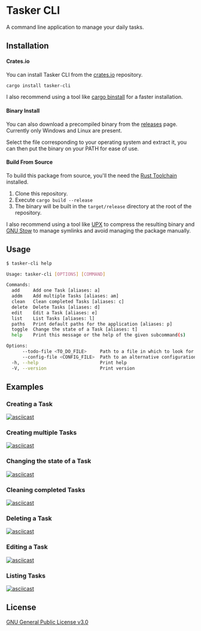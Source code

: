 # Tasker CLI

A command line application to manage your daily tasks.

## Installation

#### Crates.io

You can install Tasker CLI from the [crates.io](https://crates.io/) repository.

```bash
cargo install tasker-cli
```

I also recommend using a tool like
[cargo binstall](https://github.com/cargo-bins/cargo-binstall) for a faster
installation.

#### Binary Install

You can also download a precompiled binary from the
[releases](https://gitlab.com/DavoReds/tasker/-/releases) page. Currently only
Windows and Linux are present.

Select the file corresponding to your operating system and extract it, you can
then put the binary on your PATH for ease of use.

#### Build From Source

To build this package from source, you'll the need the
[Rust Toolchain](https://www.rust-lang.org/learn/get-started) installed.

1. Clone this repository.
2. Execute `cargo build --release`
3. The binary will be built in the `target/release` directory at the root of the
   repository.

I also recommend using a tool like [UPX](https://upx.github.io/) to compress the
resulting binary and [GNU Stow](https://www.gnu.org/software/stow/) to manage
symlinks and avoid managing the package manually.

## Usage

```bash
$ tasker-cli help

Usage: tasker-cli [OPTIONS] [COMMAND]

Commands:
  add     Add one Task [aliases: a]
  addm    Add multiple Tasks [aliases: am]
  clean   Clean completed Tasks [aliases: c]
  delete  Delete Tasks [aliases: d]
  edit    Edit a Task [aliases: e]
  list    List Tasks [aliases: l]
  paths   Print default paths for the application [aliases: p]
  toggle  Change the state of a Task [aliases: t]
  help    Print this message or the help of the given subcommand(s)

Options:
      --todo-file <TO_DO_FILE>     Path to a file in which to look for and save Tasks
      --config-file <CONFIG_FILE>  Path to an alternative configuration file. Takes precedence over `todo-file`
  -h, --help                       Print help
  -V, --version                    Print version
```

## Examples

### Creating a Task

[![asciicast](https://asciinema.org/a/623078.svg)](https://asciinema.org/a/623078)

### Creating multiple Tasks

[![asciicast](https://asciinema.org/a/623079.svg)](https://asciinema.org/a/623079)

### Changing the state of a Task

[![asciicast](https://asciinema.org/a/623082.svg)](https://asciinema.org/a/623082)

### Cleaning completed Tasks

[![asciicast](https://asciinema.org/a/623084.svg)](https://asciinema.org/a/623084)

### Deleting a Task

[![asciicast](https://asciinema.org/a/623088.svg)](https://asciinema.org/a/623088)

### Editing a Task

[![asciicast](https://asciinema.org/a/623091.svg)](https://asciinema.org/a/623091)

### Listing Tasks

[![asciicast](https://asciinema.org/a/623100.svg)](https://asciinema.org/a/623100)

## License

[GNU General Public License v3.0](https://choosealicense.com/licenses/gpl-3.0/)

